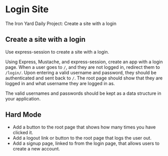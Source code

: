 # Login Site
The Iron Yard Daily Project: Create a site with a login

## Create a site with a login
Use express-session to create a site with a login.

Using Express, Mustache, and express-session, create an app with a login page. When a user goes to `/`, and they are not logged in, redirect them to `/login/`. Upon entering a valid username and password, they should be authenticated and sent back to `/`. The root page should show that they are logged in and what username they are logged in as.

The valid usernames and passwords should be kept as a data structure in your application.

## Hard Mode
* Add a button to the root page that shows how many times you have clicked it.
* Add a logout link or button to the root page that logs the user out.
* Add a signup page, linked to from the login page, that allows users to create a new account.
